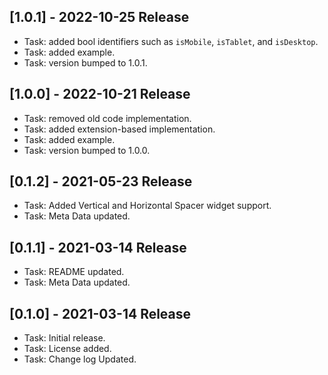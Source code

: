 ## [1.0.1] - 2022-10-25 Release
* Task: added bool identifiers such as `isMobile`, `isTablet`, and `isDesktop`.
* Task: added example.
* Task: version bumped to 1.0.1.

## [1.0.0] - 2022-10-21 Release
* Task: removed old code implementation.
* Task: added extension-based implementation.
* Task: added example.
* Task: version bumped to 1.0.0.

## [0.1.2] - 2021-05-23 Release
* Task: Added Vertical and Horizontal Spacer widget support.
* Task: Meta Data updated.

## [0.1.1] - 2021-03-14 Release
* Task: README updated.
* Task: Meta Data updated.

## [0.1.0] - 2021-03-14 Release
* Task: Initial release.
* Task: License added.
* Task: Change log Updated.
